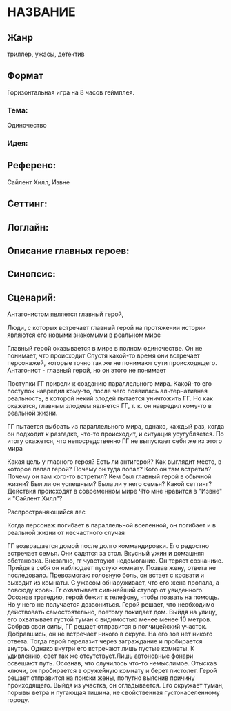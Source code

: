 # НАЗВАНИЕ

## Жанр
триллер, ужасы, детектив

## Формат
Горизонтальная игра на 8 часов геймплея.

### Тема:
Одиночество
### Идея:

## Референс:
Сайлент Хилл, Извне

## Сеттинг:

## Логлайн:

## Описание главных героев:

## Синопсис:

## Сценарий:


Антагонистом является главный герой, 

Люди, с которых встречает главный герой на протяжении истории являются его новыми знакомыми в реальном мире

Главный герой оказывается в мире в полном одиночестве.
Он не понимает, что происходит
Спустя какой-то время они встречает персонажей, которые точно так же не понимают сути происходящего.
Антагонист - главный герой, но он этого не понимает




Поступки ГГ привели к созданию параллельного мира. Какой-то его поступок навредил кому-то, после чего появилась альтернативная реальность, в которой некий злодей пытается уничтожить ГГ. Но как окажется, главным злодеем является ГГ, т. к. он навредил кому-то в реальной жизни.

ГГ пытается выбрать из параллельного мира, однако, каждый раз, когда он подходит к разгадке, что-то происходит, и ситуация усугубляется. По итогу окажется, что непосредственно ГГ не выпускает себя же из этого мира 


Какая цель у главного героя?
Есть ли антигерой?
Как выглядит место, в которое папал герой?
Почему он туда попал? 
Кого он там встретил?
Почему он там кого-то встретил?
Кем был главный герой в обычной жизни?
Был ли он успешным?
Была ли у него семья?
Какой сеттинг? Действия происходят в современном мире
Что мне нравится в "Извне" и "Сайлент Хилл"?

Распространяющийся лес


Когда персонаж погибает в параллельной вселенной, он погибает и в реальной жизни от несчастного случая


ГГ возвращается домой после долго коммандировки. Его радостно встречает семья. Они садятся за стол. Вкусный ужин и домашняя обстановка. Внезапно, гг
чувствуют недомогание. Он теряет сознаниие. Прийдя в себя он наблюдает пустую комнату. Позвав жену, ответа не последовало. Превозмогаю головную боль, 
он встает с кровати и выходит из комнаты. С ужасом обнаруживает, что его жена пропала, а повсюду кровь.
Гг охватывает сильнейший ступор от увиденного. Осознав трагедию, герой бежит к телефону, чтобы позвать на помощь.
Но у него не получается дозвониться. Герой решает, что необходимо действовать самостоятельно, поэтому покидает дом.
Выйдя на улицу, его охватывает густой туман с видимостью менее менее 10 метров. Собрав свои силы, ГГ решает отправится в полчицейский участок.
Добравшись, он не встречает никого в округе. На его зов нет никого ответа. Тогда герой перелазит через заграждание и пробирается внутрь.
Однако внутри его встречают лишь пустые комнаты. К удивлению, свет так же отсутствует.Лишь автоновные фонари освещают путь. Осознав, что случилось что-то
немыслимое. Отыскав ключи, он пробирается в оружейную комнату и берет пистолет. Герой решает отправится на поиски жены, попутно выяснив причину проиходящего.
Выйдя из участка, он огладывается. Его окружает туман, порывы ветра и пугающая тишина, не свойственная густонаселенному городу.